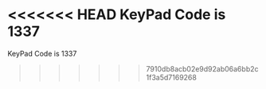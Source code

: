 <<<<<<< HEAD
KeyPad Code is 1337
=======
KeyPad Code is 1337
>>>>>>> 7910db8acb02e9d92ab06a6bb2c1f3a5d7169268
